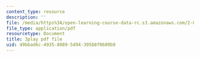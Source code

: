 ```yaml
---
content_type: resource
description: ''
file: /media/https%3A/open-learning-course-data-rc.s3.amazonaws.com/2-830j-control-of-manufacturing-processes-sma-6303-spring-2008/49bbad6c493580895d9439588f0689b9_ZUkM3_qPBo0.pdf
file_type: application/pdf
resourcetype: Document
title: 3play pdf file
uid: 49bbad6c-4935-8089-5d94-39588f0689b9
---
```

